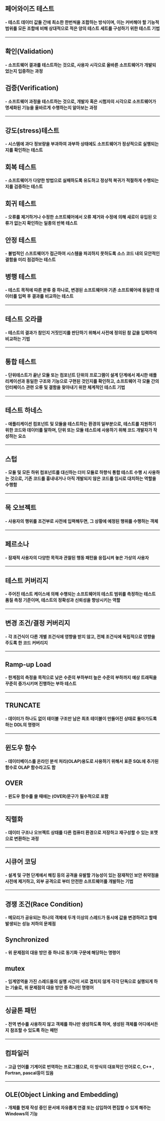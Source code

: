 ## 페어와이즈 테스트
#### - 테스트 데이터 값들 간에 최소한 한번씩을 조합하는 방식이며, 이는 커버해야 할 기능적 범위를 모든 조합에 비해 상대적으로 적은 양의 테스트 세트를 구성하기 위한 테스트 기법
---
## 확인(Validation)
#### - 소프트웨어 결과를 테스트하는 것으로, 사용자 시각으로 올바른 소프트웨어가 개발되었는지 입증하는 과정
## 검증(Verification)
#### - 소프트웨어 과정을 테스트하는 것으로, 개발자 혹은 시험자의 시각으로 소프트웨어가 명세화된 기능을 올바르게 수행하는지 알아보는 과정
---
## 강도(stress)테스트
#### - 시스템에 과다 정보량을 부과하여 과부하 상태에도 소프트웨어가 정상적으로 실행되는지를 확인하는 테스트
## 회복 테스트
#### - 소프트웨어가 다양한 방법으로 실패하도록 유도하고 정상적 복귀가 적절하게 수행되는지를 검증하는 테스트
## 회귀 테스트
#### - 오류를 제거하거나 수정한 소프트웨어에서 오류 제거와 수정에 의해 새로이 유입된 오류가 없는지 확인하는 일종의 반복 테스트
## 안정 테스트
#### - 불법적인 스프트웨어가 접근하여 시스템을 파괴하지 못하도록 소스 코드 내의 모안적인 결함을 미리 점검하는 테스트
## 병행 테스트
#### - 테스트 목적에 따른 분류 중 하나로, 변경된 소프트웨어와 기존 소프트웨어에 동일한 데이터를 입력 후 결과를 비교하는 테스트
---
## 테스트 오라클
#### - 테스트의 결과가 참인지 거짓인지를 판단하기 위해서 사전에 정의된 참 값을 입력하여 비교하는 기법
---
## 통합 테스트
#### - 단위테스트가 끝난 모듈 또는 컴포넌트 단위의 프로그램이 설계 단계에서 제시한 애플리케이션과 동일한 구조와 기능으로 구현된 것인지를 확인하고, 소프트웨어 각 모듈 간의 인터페이스 관련 오류 및 결함을 찾아내기 위한 체계적인 테스트 기법
---
## 테스트 하네스
#### - 애플리케이션 컴포넌트 및 모듈을 테스트하는 환경의 일부분으로, 테스트를 지원하기 위한 코드와 데이터를 말하며, 단위 또는 모듈 테스트에 사용하기 위해 코드 개발자가 작성하는 요소
---
## 스텁
#### - 모듈 및 모든 하위 컴포넌트를 대신하는 더미 모듈로 하향식 통합 테스트 수행 시 사용하는 것으로, 기존 코드를 흉내내거나 아직 개발되지 않은 코드를 임시로 대치하는 역할을 수행함
---

## 목 오브젝트
#### - 사용자의 행위를 조건부로 사전에 입력해두면, 그 상황에 예정된 행위를 수행하는 객체
---
## 페르소나
#### - 잠재적 사용자의 다양한 목적과 관찰된 행동 패턴을 응집시켜 놓은 가상의 사용자
---
## 테스트 커버리지
#### - 주어진 테스트 케이스에 의해 수행되는 소프트웨어의 테스트 범위를 측정하는 테스트 품질 측정 기준이며, 테스트의 정확성과 신뢰성을 향상시키는 역할
---
## 변경 조건/결정 커버리지
#### - 각 조건식이 다른 개별 조건식에 영향을 받지 않고, 전체 조건식에 독립적으로 영향을 주도록 한 코드 커버리지
---

## Ramp-up Load
#### - 한계점의 측정을 목적으로 낮은 수준의 부하부터 높은 수준의 부하까지 예상 트래픽을 꾸준히 증가시키며 진행하는 부하 테스트
---
## TRUNCATE
#### - 데이터가 하나도 없이 테이블 구조만 남은 최초 테이블이 만들어진 상태로 돌아가도록 하는 DDL의 명령어
---
## 윈도우 함수
#### - 데이터베이스를 온라인 분석 처리(OLAP)용도로 사용하기 위해서 표준 SQL에 추가된 함수로 OLAP 함수라고도 함
## OVER
#### - 윈도우 함수를 쓸 때에는 (OVER)문구가 필수적으로 포함
---
## 직렬화
#### - 데이터 구조나 오브젝트 상태를 다른 컴퓨터 환경으로 저장하고 재구성할 수 있는 포맷으로 변환하는 과정
---
## 시큐어 코딩
#### - 설계 및 구현 단계에서 해킹 등의 공격을 유발할 가능성이 있는 잠재적인 보안 취약점을 사전에 제거하고, 외부 공격으로 부터 안전한 소프트웨어를 개발하는 기법
---
## 경쟁 조건(Race Condition)
#### - 메모리가 공유되는 하나의 객체에 두개 이상의 스레드가 동시에 값을 변경하려고 할때 발생되는 성능 저하의 문제점
## Synchronized
#### - 위 문제점의 대응 방안 중 하나로 동기화 구문에 해당하는 명령어
## mutex
#### - 임계영역을 가진 스레드들의 실행 시간이 서로 겹치지 않게 각각 단독으로 실행되게 하는 기술로, 위 문제점의 대응 방안 중 하나인 명령어
---
## 싱글톤 패턴
#### - 전역 변수를 사용하지 않고 객체를 하나만 생성하도록 하며, 생성된 객체를 어디에서든지 참조할 수 있도록 하는 패턴
---
## 컴파일러
#### - 고급 언어를 기계어로 번역하는 프로그램으로, 이 방식의 대표적인 언어로 C, C++ , Fortran, pascal등이 있음
---
## OLE(Object Linking and Embedding)
#### - 개체를 현재 작성 중인 문서에 자유롭게 연결 또는 삽입하여 편집할 수 있게 해주는 Windows의 기능